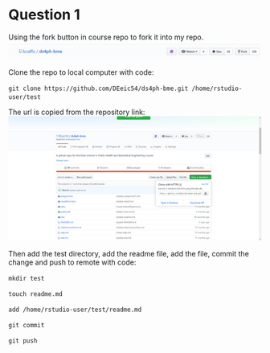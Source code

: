 # Question 1
Using the fork button in course repo to fork it into my repo.
![q1.a.png](https://github.com/DEeic54/ds4ph-bme/blob/master/test/1.png)

Clone the repo to local computer with code:

`git clone https://github.com/DEeic54/ds4ph-bme.git /home/rstudio-user/test`

The url is copied from the repository link:
![q1.b.png](https://github.com/DEeic54/ds4ph-bme/blob/master/test/2.png)

Then add the test directory, add the readme file, add the file, commit the change and push to remote with code:

`mkdir test`

`touch readme.md`

`add /home/rstudio-user/test/readme.md`

`git commit`

`git push`
